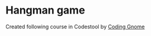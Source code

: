 # Hangman game

Created following course in Codestool by [Coding Gnome](https://codestool.coding-gnome.com/courses/elixir-for-programmers)
